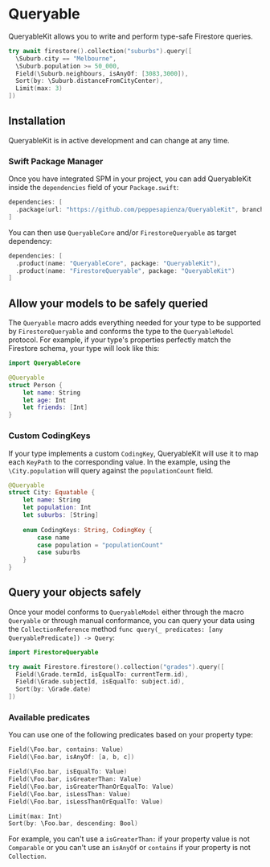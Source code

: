 # Queryable

QueryableKit allows you to write and perform type-safe Firestore queries. 

```swift
try await firestore().collection("suburbs").query([
  \Suburb.city == "Melbourne",
  \Suburb.population >= 50_000,
  Field(\Suburb.neighbours, isAnyOf: [3083,3000]),
  Sort(by: \Suburb.distanceFromCityCenter),
  Limit(max: 3)
])
```

## Installation

QueryableKit is in active development and can change at any time. 

### Swift Package Manager

Once you have integrated SPM in your project, you can add QueryableKit inside the `dependencies` field of your `Package.swift`:

```swift
dependencies: [
  .package(url: "https://github.com/peppesapienza/QueryableKit", branch: "main")
]
```
You can then use `QueryableCore` and/or `FirestoreQueryable` as target dependency:

```swift
dependencies: [
  .product(name: "QueryableCore", package: "QueryableKit"),
  .product(name: "FirestoreQueryable", package: "QueryableKit")
]
```

## Allow your models to be safely queried

The `Queryable` macro adds everything needed for your type to be supported by `FirestoreQueryable` and conforms the type to the `QueryableModel` protocol. For example, if your type's properties perfectly match the Firestore schema, your type will look like this:

```swift
import QueryableCore

@Queryable
struct Person {
    let name: String
    let age: Int
    let friends: [Int]
}
```

### Custom CodingKeys

If your type implements a custom `CodingKey`, QueryableKit will use it to map each `KeyPath` to the corresponding value. In the example, using the `\City.population` will query against the `populationCount` field.

```swift
@Queryable
struct City: Equatable {
    let name: String
    let population: Int
    let suburbs: [String]
    
    enum CodingKeys: String, CodingKey {
        case name
        case population = "populationCount"
        case suburbs
    }
}
```

## Query your objects safely

Once your model conforms to `QueryableModel` either through the macro `Queryable` or through manual conformance, you can query your data using the `CollectionReference` method `func query(_ predicates: [any QueryablePredicate]) -> Query`:

```swift
import FirestoreQueryable

try await Firestore.firestore().collection("grades").query([
  Field(\Grade.termId, isEqualTo: currentTerm.id),
  Field(\Grade.subjectId, isEqualTo: subject.id),
  Sort(by: \Grade.date)
])
```

### Available predicates

You can use one of the following predicates based on your property type:

```swift
Field(\Foo.bar, contains: Value)
Field(\Foo.bar, isAnyOf: [a, b, c])

Field(\Foo.bar, isEqualTo: Value)
Field(\Foo.bar, isGreaterThan: Value)
Field(\Foo.bar, isGreaterThanOrEqualTo: Value)
Field(\Foo.bar, isLessThan: Value)
Field(\Foo.bar, isLessThanOrEqualTo: Value)

Limit(max: Int)
Sort(by: \Foo.bar, descending: Bool)
```

For example, you can't use a `isGreaterThan:` if your property value is not `Comparable` or you can't use an `isAnyOf` or `contains` if your property is not `Collection`. 




